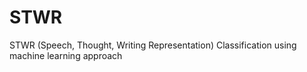 # STWR
STWR (Speech, Thought, Writing Representation) Classification using machine learning approach
